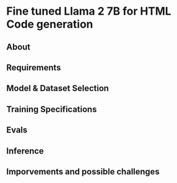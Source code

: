 # Fine tuned Llama 2 7B for HTML Code generation

## About

## Requirements

## Model & Dataset Selection

## Training Specifications

## Evals

## Inference 

## Imporvements and possible challenges
